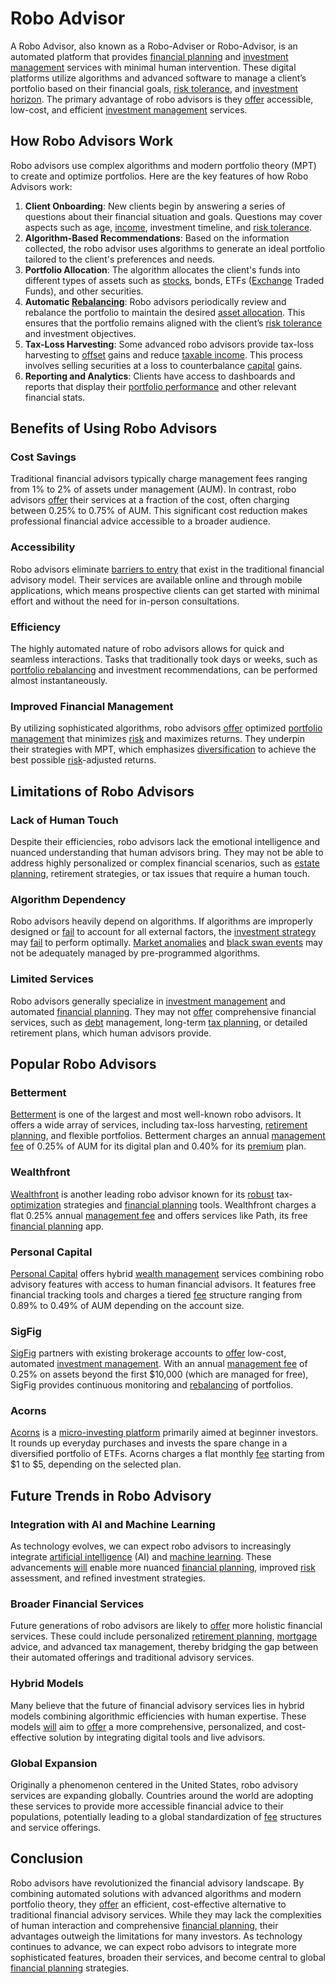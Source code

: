 # Robo Advisor

A Robo Advisor, also known as a Robo-Adviser or Robo-Advisor, is an automated platform that provides [financial planning](../f/financial_planning.md) and [investment management](../i/investment_management.md) services with minimal human intervention. These digital platforms utilize algorithms and advanced software to manage a client’s portfolio based on their financial goals, [risk tolerance](../r/risk_tolerance.md), and [investment horizon](../i/investment_horizon.md). The primary advantage of robo advisors is they [offer](../o/offer.md) accessible, low-cost, and efficient [investment management](../i/investment_management.md) services. 

## How Robo Advisors Work

Robo advisors use complex algorithms and modern portfolio theory (MPT) to create and optimize portfolios. Here are the key features of how Robo Advisors work:

1. **Client Onboarding**: New clients begin by answering a series of questions about their financial situation and goals. Questions may cover aspects such as age, [income](../i/income.md), investment timeline, and [risk tolerance](../r/risk_tolerance.md).
2. **Algorithm-Based Recommendations**: Based on the information collected, the robo advisor uses algorithms to generate an ideal portfolio tailored to the client's preferences and needs.
3. **Portfolio Allocation**: The algorithm allocates the client's funds into different types of assets such as [stocks](../s/stock.md), bonds, ETFs ([Exchange](../e/exchange.md) Traded Funds), and other securities.
4. **Automatic [Rebalancing](../r/rebalancing.md)**: Robo advisors periodically review and rebalance the portfolio to maintain the desired [asset allocation](../a/asset_allocation.md). This ensures that the portfolio remains aligned with the client’s [risk tolerance](../r/risk_tolerance.md) and investment objectives.
5. **Tax-Loss Harvesting**: Some advanced robo advisors provide tax-loss harvesting to [offset](../o/offset.md) gains and reduce [taxable income](../t/taxable_income.md). This process involves selling securities at a loss to counterbalance [capital](../c/capital.md) gains.
6. **Reporting and Analytics**: Clients have access to dashboards and reports that display their [portfolio performance](../p/portfolio_performance.md) and other relevant financial stats.

## Benefits of Using Robo Advisors

### Cost Savings

Traditional financial advisors typically charge management fees ranging from 1% to 2% of assets under management (AUM). In contrast, robo advisors [offer](../o/offer.md) their services at a fraction of the cost, often charging between 0.25% to 0.75% of AUM. This significant cost reduction makes professional financial advice accessible to a broader audience.

### Accessibility

Robo advisors eliminate [barriers to entry](../b/barriers_to_entry.md) that exist in the traditional financial advisory model. Their services are available online and through mobile applications, which means prospective clients can get started with minimal effort and without the need for in-person consultations.

### Efficiency

The highly automated nature of robo advisors allows for quick and seamless interactions. Tasks that traditionally took days or weeks, such as [portfolio rebalancing](../p/portfolio_rebalancing.md) and investment recommendations, can be performed almost instantaneously.

### Improved Financial Management

By utilizing sophisticated algorithms, robo advisors [offer](../o/offer.md) optimized [portfolio management](../p/par.md) that minimizes [risk](../r/risk.md) and maximizes returns. They underpin their strategies with MPT, which emphasizes [diversification](../d/diversification.md) to achieve the best possible [risk](../r/risk.md)-adjusted returns.

## Limitations of Robo Advisors

### Lack of Human Touch

Despite their efficiencies, robo advisors lack the emotional intelligence and nuanced understanding that human advisors bring. They may not be able to address highly personalized or complex financial scenarios, such as [estate planning](../e/estate_planning.md), retirement strategies, or tax issues that require a human touch.

### Algorithm Dependency

Robo advisors heavily depend on algorithms. If algorithms are improperly designed or [fail](../f/fail.md) to account for all external factors, the [investment strategy](../i/investment_strategy.md) may [fail](../f/fail.md) to perform optimally. [Market anomalies](../m/market_anomalies.md) and [black swan events](../b/black_swan_events.md) may not be adequately managed by pre-programmed algorithms.

### Limited Services

Robo advisors generally specialize in [investment management](../i/investment_management.md) and automated [financial planning](../f/financial_planning.md). They may not [offer](../o/offer.md) comprehensive financial services, such as [debt](../d/debt.md) management, long-term [tax planning](../t/tax_planning.md), or detailed retirement plans, which human advisors provide.

## Popular Robo Advisors

### Betterment

[Betterment](https://www.betterment.com/) is one of the largest and most well-known robo advisors. It offers a wide array of services, including tax-loss harvesting, [retirement planning](../r/retirement_planning.md), and flexible portfolios. Betterment charges an annual [management fee](../m/management_fee.md) of 0.25% of AUM for its digital plan and 0.40% for its [premium](../p/premium.md) plan.

### Wealthfront

[Wealthfront](https://www.wealthfront.com/) is another leading robo advisor known for its [robust](../r/robust.md) tax-[optimization](../o/optimization.md) strategies and [financial planning](../f/financial_planning.md) tools. Wealthfront charges a flat 0.25% annual [management fee](../m/management_fee.md) and offers services like Path, its free [financial planning](../f/financial_planning.md) app.

### Personal Capital

[Personal Capital](https://www.personalcapital.com/) offers hybrid [wealth management](../w/wealth_management.md) services combining robo advisory features with access to human financial advisors. It features free financial tracking tools and charges a tiered [fee](../f/fee.md) structure ranging from 0.89% to 0.49% of AUM depending on the account size.

### SigFig

[SigFig](https://www.sigfig.com/) partners with existing brokerage accounts to [offer](../o/offer.md) low-cost, automated [investment management](../i/investment_management.md). With an annual [management fee](../m/management_fee.md) of 0.25% on assets beyond the first $10,000 (which are managed for free), SigFig provides continuous monitoring and [rebalancing](../r/rebalancing.md) of portfolios.

### Acorns

[Acorns](https://www.acorns.com/) is a [micro-investing platform](../m/micro-investing_platform.md) primarily aimed at beginner investors. It rounds up everyday purchases and invests the spare change in a diversified portfolio of ETFs. Acorns charges a flat monthly [fee](../f/fee.md) starting from $1 to $5, depending on the selected plan.

## Future Trends in Robo Advisory

### Integration with AI and Machine Learning

As technology evolves, we can expect robo advisors to increasingly integrate [artificial intelligence](../a/artificial_intelligence_in_trading.md) (AI) and [machine learning](../m/machine_learning.md). These advancements [will](../w/will.md) enable more nuanced [financial planning](../f/financial_planning.md), improved [risk](../r/risk.md) assessment, and refined investment strategies.

### Broader Financial Services

Future generations of robo advisors are likely to [offer](../o/offer.md) more holistic financial services. These could include personalized [retirement planning](../r/retirement_planning.md), [mortgage](../m/mortgage.md) advice, and advanced tax management, thereby bridging the gap between their automated offerings and traditional advisory services.

### Hybrid Models

Many believe that the future of financial advisory services lies in hybrid models combining algorithmic efficiencies with human expertise. These models [will](../w/will.md) aim to [offer](../o/offer.md) a more comprehensive, personalized, and cost-effective solution by integrating digital tools and live advisors.

### Global Expansion

Originally a phenomenon centered in the United States, robo advisory services are expanding globally. Countries around the world are adopting these services to provide more accessible financial advice to their populations, potentially leading to a global standardization of [fee](../f/fee.md) structures and service offerings.

## Conclusion

Robo advisors have revolutionized the financial advisory landscape. By combining automated solutions with advanced algorithms and modern portfolio theory, they [offer](../o/offer.md) an efficient, cost-effective alternative to traditional financial advisory services. While they may lack the complexities of human interaction and comprehensive [financial planning](../f/financial_planning.md), their advantages outweigh the limitations for many investors. As technology continues to advance, we can expect robo advisors to integrate more sophisticated features, broaden their services, and become central to global [financial planning](../f/financial_planning.md) strategies.